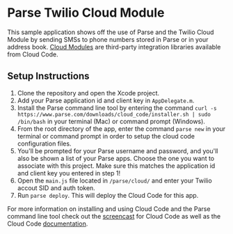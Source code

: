 # Parse Twilio Cloud Module

This sample application shows off the use of Parse and the Twilio Cloud Module by sending SMSs to phone numbers stored in Parse or in your address book. [Cloud Modules][cloudModulesGuide] are third-party integration libraries available from Cloud Code.

## Setup Instructions

1. Clone the repository and open the Xcode project.
2. Add your Parse application id and client key in `AppDelegate.m`.
3. Install the Parse command line tool by entering the command `curl -s https://www.parse.com/downloads/cloud_code/installer.sh | sudo /bin/bash` in your terminal (Mac) or command prompt (Windows).
4. From the root directory of the app, enter the command `parse new` in your terminal or command prompt in order to setup the cloud code configuration files.
5. You'll be prompted for your Parse username and password, and you'll also be shown a list of your Parse apps. Choose the one you want to associate with this project. Make sure this matches the application id and client key you entered in step 1!
6. Open the `main.js` file located in `/parse/cloud/` and enter your Twilio accout SID and auth token.
7. Run `parse deploy`. This will deploy the Cloud Code for this app.

For more information on installing and using Cloud Code and the Parse command line tool check out the [screencast][tutorial] for Cloud Code as well as the Cloud Code [documentation](https://www.parse.com/docs/cloud_code_guide).

[tutorial]: https://parse.com/tutorials/getting-started-with-cloud-code
[cloudModulesGuide]: https://parse.com/docs/cloud_modules_guide